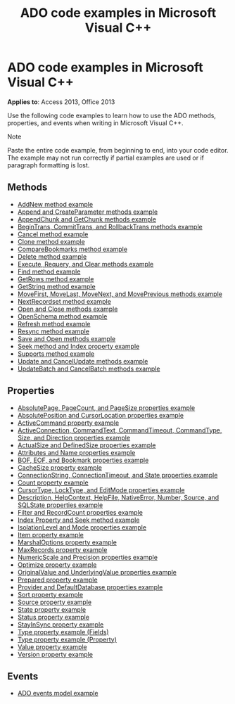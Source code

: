 ﻿---
title: ADO code examples in Microsoft Visual C++
TOCTitle: ADO code examples in Microsoft Visual C++
ms:assetid: 4542fed7-4d5e-83f9-84dc-7f7991f969dc
ms:mtpsurl: https://msdn.microsoft.com/library/JJ249212(v=office.15)
ms:contentKeyID: 48544550
ms.date: 09/18/2015
mtps_version: v=office.15
---

# ADO code examples in Microsoft Visual C++

**Applies to**: Access 2013, Office 2013

Use the following code examples to learn how to use the ADO methods, properties, and events when writing in Microsoft Visual C++.

> [!NOTE]
> Paste the entire code example, from beginning to end, into your code editor. The example may not run correctly if partial examples are used or if paragraph formatting is lost.

## Methods

- [AddNew method example](addnew-method-example-vc.md)
- [Append and CreateParameter methods example](append-and-createparameter-methods-example-vc.md)
- [AppendChunk and GetChunk methods example](appendchunk-and-getchunk-methods-example-vc.md)
- [BeginTrans, CommitTrans, and RollbackTrans methods example](begintrans-committrans-and-rollbacktrans-methods-example-vc.md)
- [Cancel method example](cancel-method-example-vc.md)
- [Clone method example](clone-method-example-vc.md)
- [CompareBookmarks method example](comparebookmarks-method-example-vc.md)
- [Delete method example](delete-method-example-vc.md)
- [Execute, Requery, and Clear methods example](execute-requery-and-clear-methods-example-vc.md)
- [Find method example](find-method-example-vc.md)
- [GetRows method example](getrows-method-example-vc.md)
- [GetString method example](getstring-method-example-vc.md)
- [MoveFirst, MoveLast, MoveNext, and MovePrevious methods example](movefirst-movelast-movenext-and-moveprevious-methods-example-vc.md)
- [NextRecordset method example](nextrecordset-method-example-vc.md)
- [Open and Close methods example](open-and-close-methods-example-vc.md)
- [OpenSchema method example](openschema-method-example-vc.md)
- [Refresh method example](refresh-method-example-vc.md)
- [Resync method example](resync-method-example-vc.md)
- [Save and Open methods example](save-and-open-methods-example-vc.md)
- [Seek method and Index property example](seek-method-and-index-property-example-vc.md)
- [Supports method example](supports-method-example-vc.md)
- [Update and CancelUpdate methods example](update-and-cancelupdate-methods-example-vc.md)
- [UpdateBatch and CancelBatch methods example](updatebatch-and-cancelbatch-methods-example-vc.md)

## Properties

- [AbsolutePage, PageCount, and PageSize properties example](absolutepage-pagecount-and-pagesize-properties-example-vc.md)
- [AbsolutePosition and CursorLocation properties example](absoluteposition-and-cursorlocation-properties-example-vc.md)
- [ActiveCommand property example](activecommand-property-example-vc.md)
- [ActiveConnection, CommandText, CommandTimeout, CommandType, Size, and Direction properties example](activeconnection-commandtext-commandtimeout-commandtype-size-and-direction-properties-example-vc.md)
- [ActualSize and DefinedSize properties example](actualsize-and-definedsize-properties-example-vc.md)
- [Attributes and Name properties example](attributes-and-name-properties-example-vc.md)
- [BOF, EOF, and Bookmark properties example](bof-eof-and-bookmark-properties-example-vc.md)
- [CacheSize property example](cachesize-property-example-vc.md)
- [ConnectionString, ConnectionTimeout, and State properties example](connectionstring-connectiontimeout-and-state-properties-example-vc.md)
- [Count property example](count-property-example-vc.md)
- [CursorType, LockType, and EditMode properties example](cursortype-locktype-and-editmode-properties-example-vc.md)
- [Description, HelpContext, HelpFile, NativeError, Number, Source, and SQLState properties example](description-helpcontext-helpfile-nativeerror-number-source-and-sqlstate-properties-example-vc.md)
- [Filter and RecordCount properties example](filter-and-recordcount-properties-example-vc.md)
- [Index Property and Seek method example](seek-method-and-index-property-example-vc.md)
- [IsolationLevel and Mode properties example](isolationlevel-and-mode-properties-example-vc.md)
- [Item property example](item-property-example-vc.md)
- [MarshalOptions property example](marshaloptions-property-example-vc.md)
- [MaxRecords property example](maxrecords-property-example-vc.md)
- [NumericScale and Precision properties example](ado-numericscale-and-precision-properties-example-vc.md)
- [Optimize property example](optimize-property-example-vc.md)
- [OriginalValue and UnderlyingValue properties example](originalvalue-and-underlyingvalue-properties-example-vc.md)
- [Prepared property example](prepared-property-example-vc.md)
- [Provider and DefaultDatabase properties example](provider-and-defaultdatabase-properties-example-vc.md)
- [Sort property example](sort-property-example-vc.md)
- [Source property example](source-property-example-vc.md)
- [State property example](state-property-example-vc.md)
- [Status property example](status-property-example-vc.md)
- [StayInSync property example](stayinsync-property-example-vc.md)
- [Type property example (Fields)](type-property-example-field-vc.md)
- [Type property example (Property)](type-property-example-property-vc.md)
- [Value property example](value-property-example-vc.md)
- [Version property example](version-property-example-vc.md)

## Events

- [ADO events model example](ado-events-model-example-vc.md)

